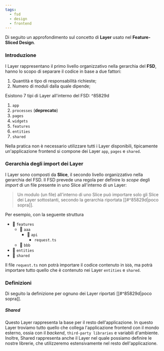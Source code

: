 ```yaml
---
tags:
  - fsd
  - design
  - frontend
---
```

Di seguito un approfondimento sul concetto di **Layer** usato nel **Feature-Sliced Design**.

### Introduzione

I Layer rappresentano il primo livello organizzativo nella gerarchia del **FSD**, hanno lo scopo di separare il codice in base a due fattori:

1. Quantità e tipo di responsabilità richieste;
2. Numero di moduli dalla quale dipende;

Esistono 7 tipi di Layer all'interno del FSD: ^85829d

1. `app`
2. `processes` (**deprecato**)
3. `pages`
4. `widgets`
5. `features`
6. `entities`
7. `shared`

Nella pratica non è necessario utilizzare tutti i Layer disponibili, tipicamente un'applicazione frontend si compone dei Layer `app`, `pages` e `shared`.

### Gerarchia degli import dei Layer

I Layer sono composti da **Slice**, il secondo livello organizzativo nella gerarchia del FSD. Il FSD prevede una regola per definire lo *scope* degli *import* di un file presente in uno Slice all'interno di un Layer:

> Un modulo (un file) all'interno di uno Slice può importare solo gli Slice dei Layer sottostanti, secondo la gerarchia riportata [[#^85829d|poco sopra]].

Per esempio, con la seguente struttura

- 📂 `features`
	- 📁 `aaa`
		- 📂 `api`
			- `request.ts`
	- 📁 `bbb`
- 📁 `entities`
- 📁 `shared`

Il file `request.ts` non potrà importare il codice contenuto in `bbb`, ma potrà importare tutto quello che è contenuto nei Layer `entities` e `shared`.

### Definizioni

Di seguito la definizione per ognuno dei Layer riportati [[#^85829d|poco sopra]].

##### Shared

Questo Layer rappresenta la base per il resto dell'applicazione. In questo Layer troviamo tutto quello che collega l'applicazione frontend con il mondo esterno, ossia con il *backend*, `third-party libraries` e variabili d'ambiente. Inoltre, Shared rappresenta anche il Layer nel quale possiamo definire le nostre librerie, che utilizzeremo estensivamente nel resto dell'applicazione.

